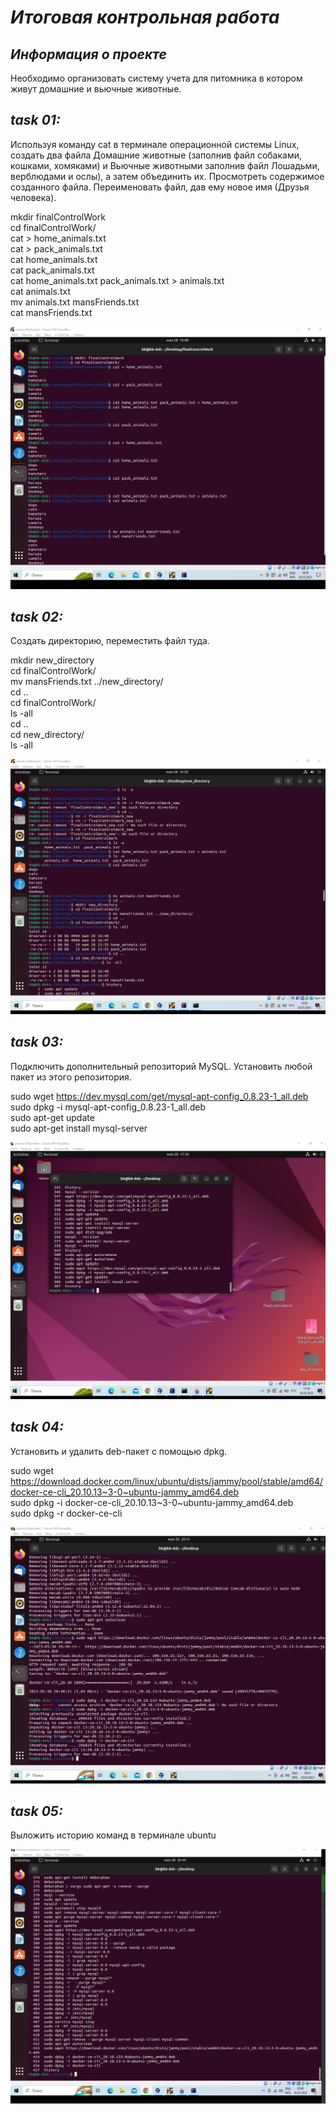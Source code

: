 # *Итоговая контрольная работа*

## *Информация о проекте*

Необходимо организовать систему учета для питомника в котором живут
домашние и вьючные животные.

## *task 01:*

Используя команду cat в терминале операционной системы Linux, создать
два файла Домашние животные (заполнив файл собаками, кошками,
хомяками) и Вьючные животными заполнив файл Лошадьми, верблюдами и
ослы), а затем объединить их. Просмотреть содержимое созданного файла.
Переименовать файл, дав ему новое имя (Друзья человека).

mkdir finalControlWork  
cd finalControlWork/  
cat > home_animals.txt  
cat > pack_animals.txt  
cat home_animals.txt  
cat pack_animals.txt  
cat home_animals.txt pack_animals.txt > animals.txt  
cat animals.txt  
mv animals.txt mansFriends.txt  
cat mansFriends.txt

![TASK01](img/task01.png)

## *task 02:*

Создать директорию, переместить файл туда.

mkdir new_directory  
cd finalControlWork/  
mv mansFriends.txt ../new_directory/  
cd ..  
cd finalControlWork/  
ls -all  
cd ..  
cd new_directory/  
ls -all  

![TASK02](img/task02.png)

## *task 03:*
Подключить дополнительный репозиторий MySQL. Установить любой пакет
из этого репозитория.

sudo wget https://dev.mysql.com/get/mysql-apt-config_0.8.23-1_all.deb  
sudo dpkg -i mysql-apt-config_0.8.23-1_all.deb  
sudo apt-get update  
sudo apt-get install mysql-server  

![TASK03](img/task03.png)

## *task 04:*
Установить и удалить deb-пакет с помощью dpkg.

sudo wget https://download.docker.com/linux/ubuntu/dists/jammy/pool/stable/amd64/docker-ce-cli_20.10.13~3-0~ubuntu-jammy_amd64.deb  
sudo dpkg -i docker-ce-cli_20.10.13~3-0~ubuntu-jammy_amd64.deb   
sudo dpkg -r docker-ce-cli

![TASK04](img/task04.png)

## *task 05:*
Выложить историю команд в терминале ubuntu

![TASK05](img/task05.png)